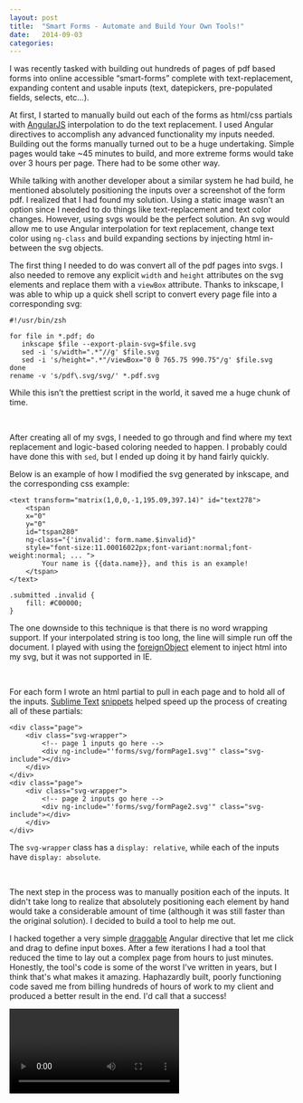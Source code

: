 ```yaml
---
layout: post
title:  "Smart Forms - Automate and Build Your Own Tools!"
date:   2014-09-03
categories:
---
```


I was recently tasked with building out hundreds of pages of pdf based forms into online accessible “smart-forms” complete with text-replacement, expanding content and usable inputs (text, datepickers, pre-populated fields, selects, etc…).

At first, I started to manually build out each of the forms as html/css partials with [AngularJS](https://angularjs.org/) interpolation to do the text replacement. I used Angular directives to accomplish any advanced functionality my inputs needed. Building out the forms manually turned out to be a huge undertaking. Simple pages would take ~45 minutes to build, and more extreme forms would take over 3 hours per page. There had to be some other way.

While talking with another developer about a similar system he had build, he mentioned absolutely positioning the inputs over a screenshot of the form pdf. I realized that I had found my solution. Using a static image wasn’t an option since I needed to do things like text-replacement and text color changes. However, using svgs would be the perfect solution. An svg would allow me to use Angular interpolation for text replacement, change text color using <code class="language-*">ng-class</code> and build expanding sections by injecting html in-between the svg objects.

The first thing I needed to do was convert all of the pdf pages into svgs. I also needed to remove any explicit <code class="language-*">width</code> and <code class="language-*">height</code> attributes on the svg elements and replace them with a <code class="language-*">viewBox</code> attribute. Thanks to inkscape, I was able to whip up a quick shell script to convert every page file into a corresponding svg:

<pre class="language-bash"><code class="language-bash">#!/usr/bin/zsh

for file in *.pdf; do
   inkscape $file --export-plain-svg=$file.svg
   sed -i 's/width=".*"//g' $file.svg
   sed -i 's/height=".*"/viewBox="0 0 765.75 990.75"/g' $file.svg
done
rename -v 's/pdf\.svg/svg/' *.pdf.svg
</code></pre>

While this isn’t the prettiest script in the world, it saved me a huge chunk of time.

<br/>

After creating all of my svgs, I needed to go through and find where my text replacement and logic-based coloring needed to happen. I probably could have done this with <code class="language-*">sed</code>, but I ended up doing it by hand fairly quickly.


Below is an example of how I modified the svg generated by inkscape, and the corresponding css example:

<pre class="language-markup"><code class="language-markup">&lt;text transform="matrix(1,0,0,-1,195.09,397.14)" id="text278"&gt;
    &lt;tspan
    x="0"
    y="0"
    id="tspan280"
    ng-class="{'invalid': form.name.$invalid}"
    style="font-size:11.00016022px;font-variant:normal;font-weight:normal; ... "&gt;
        Your name is &#123;&#123;data.name&#125;&#125;, and this is an example!
    &lt;/tspan&gt;
&lt;/text&gt;</code></pre>
<pre class="language-css"><code class="language-css">.submitted .invalid {
    fill: #C00000;
}
</code></pre>

The one downside to this technique is that there is no word wrapping support. If your interpolated string is too long, the line will simple run off the document.  I played with using the [foreignObject](https://developer.mozilla.org/en-US/docs/Web/SVG/Element/foreignObject) element to inject html into my svg, but it was not supported in IE.

<br/>

For each form I wrote an html partial to pull in each page and to hold all of the inputs. [Sublime Text](http://www.sublimetext.com/) [snippets](http://sublimetext.info/docs/en/extensibility/snippets.html) helped speed up the process of creating all of these partials:

<pre class="language-markup"><code class="language-markup">&lt;div class="page"&gt;
    &lt;div class="svg-wrapper"&gt;
        &lt;!-- page 1 inputs go here --&gt;
        &lt;div ng-include="'forms/svg/formPage1.svg'" class="svg-include"&gt;&lt;/div&gt;
    &lt;/div&gt;
&lt;/div&gt;
&lt;div class="page"&gt;
    &lt;div class="svg-wrapper"&gt;
        &lt;!-- page 2 inputs go here --&gt;
        &lt;div ng-include="'forms/svg/formPage2.svg'" class="svg-include"&gt;&lt;/div&gt;
    &lt;/div&gt;
&lt;/div&gt;
</code></pre>

The <code class="language-*">svg-wrapper</code> class has a <code class="language-*">display: relative</code>, while each of the inputs have <code class="language-*">display: absolute</code>.

<br/>

The next step in the process was to manually position each of the inputs. It didn't take long to realize that absolutely positioning each element by hand would take a considerable amount of time (although it was still faster than the original solution). I decided to build a tool to help me out.

I hacked together a very simple [draggable](https://docs.angularjs.org/guide/directive#creating-a-directive-that-adds-event-listeners) Angular directive that let me click and drag to define input boxes. After a few iterations I had a tool that reduced the time to lay out a complex page from hours to just minutes. Honestly, the tool's code is some of the worst I've written in years, but I think that's what makes it amazing. Haphazardly built, poorly functioning code saved me from billing hundreds of hours of work to my client and produced a better result in the end. I'd call that a success!

<video src="/webm/w9example.webm" controls preload></video>